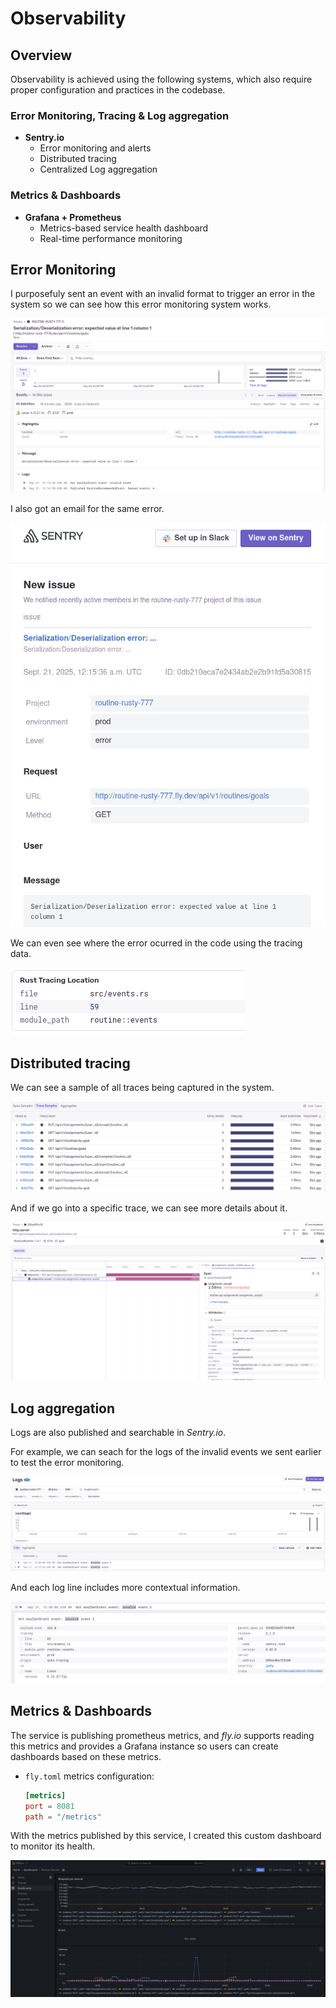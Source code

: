 # Observability

## Overview

Observability is achieved using the following systems, which also require proper configuration and practices in the codebase.

### Error Monitoring, Tracing & Log aggregation
- **Sentry.io**
  - Error monitoring and alerts
  - Distributed tracing
  - Centralized Log aggregation

### Metrics & Dashboards
- **Grafana + Prometheus**
  - Metrics-based service health dashboard
  - Real-time performance monitoring

## Error Monitoring

I purposefuly sent an event with an invalid format to trigger an error in the system so we can see how this error monitoring system works.

![Error sample #1](media/error-sample-01.png)

I also got an email for the same error.

![Error sample #1 email](media/error-sample-01-email.png)

We can even see where the error ocurred in the code using the tracing data.

![Error sample #1 location](media/error-sample-01-location.png)

## Distributed tracing

We can see a sample of all traces being captured in the system.

![Trace samples](media/trace-samples.png)

And if we go into a specific trace, we can see more details about it.

![Trace sample #1](media/trace-sample-01.png)

## Log aggregation

Logs are also published and searchable in *Sentry.io*.

For example, we can seach for the logs of the invalid events we sent earlier to test the error monitoring.

![Invalid events logs](media/logs-invalid-events.png)

And each log line includes more contextual information.

![Invalid event log details](media/logs-invalid-event-details-01.png)

## Metrics & Dashboards

The service is publishing prometheus metrics, and *fly.io* supports reading this metrics and provides a Grafana instance so users can create dashboards based on these metrics.

- `fly.toml` metrics configuration:
   ```toml
   [metrics]
   port = 8081
   path = "/metrics"
   ```

With the metrics published by this service, I created this custom dashboard to monitor its health.

![Service health dashboard](media/metrics-service-health-dashboard.png)
